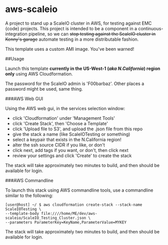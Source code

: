 # aws-scaleio
A project to stand up a ScaleIO cluster in AWS, for testing against EMC {code} projects. This project is intended to be a component in a continuous-integration pipeline, so we can ~~stop testing against the ScaleIO cluster in Kenny's garage~~ automate testing in a more distributable fashion.

This template uses a custom AMI image. You've been warned!

##Usage

Launch this template **currently in the US-West-1 (_aka N.California_) region only** using AWS Cloudformation. 

The password for the ScaleIO admin is 'F00barbaz'. Other places a password might be used, same thing.

###AWS Web GUI

Using the AWS web gui, in the services selection window:
 - click 'Cloudformation' under 'Management Tools'
 - click 'Create Stack', then 'Choose a Template'
 - click 'Upload file to S3', and upload the .json file from this repo
 - give the stack a name (like ScaleIOTesting or something)
 - select a keypair that exists in the N.California region!
 - alter the ssh source CIDR if you like, or don't
 - click next, add tags if you want, or don't, then click next
 - review your settings and click 'Create' to create the stack

The stack will take approximately two minutes to build, and then should be available for login.

###AWS Commandline

To launch this stack using AWS commandline tools, use a commandline similar to the following:

```
[user@host] ~/ $ aws cloudformation create-stack --stack-name ScaleIOTesting \
--template-body file:////home/ME/dev/aws-scaleio/ScaleIO_Testing_Cluster.json \
--parameters ParameterKey=KeyName,ParameterValue=MYKEY
```

The stack will take approximately two minutes to build, and then should be available for login.
